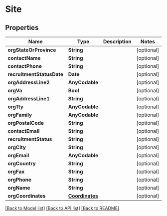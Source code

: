 # Site

## Properties
Name | Type | Description | Notes
------------ | ------------- | ------------- | -------------
**orgStateOrProvince** | **String** |  | [optional] 
**contactName** | **String** |  | [optional] 
**contactPhone** | **String** |  | [optional] 
**recruitmentStatusDate** | **Date** |  | [optional] 
**orgAddressLine2** | **AnyCodable** |  | [optional] 
**orgVa** | **Bool** |  | [optional] 
**orgAddressLine1** | **String** |  | [optional] 
**orgTty** | **AnyCodable** |  | [optional] 
**orgFamily** | **AnyCodable** |  | [optional] 
**orgPostalCode** | **String** |  | [optional] 
**contactEmail** | **String** |  | [optional] 
**recruitmentStatus** | **String** |  | [optional] 
**orgCity** | **String** |  | [optional] 
**orgEmail** | **AnyCodable** |  | [optional] 
**orgCountry** | **String** |  | [optional] 
**orgFax** | **String** |  | [optional] 
**orgPhone** | **String** |  | [optional] 
**orgName** | **String** |  | [optional] 
**orgCoordinates** | [**Coordinates**](Coordinates.md) |  | [optional] 

[[Back to Model list]](../README.md#documentation-for-models) [[Back to API list]](../README.md#documentation-for-api-endpoints) [[Back to README]](../README.md)


